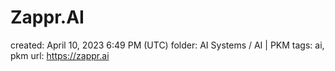 # Zappr.AI

created: April 10, 2023 6:49 PM (UTC)
folder: AI Systems / AI | PKM
tags: ai, pkm
url: https://zappr.ai